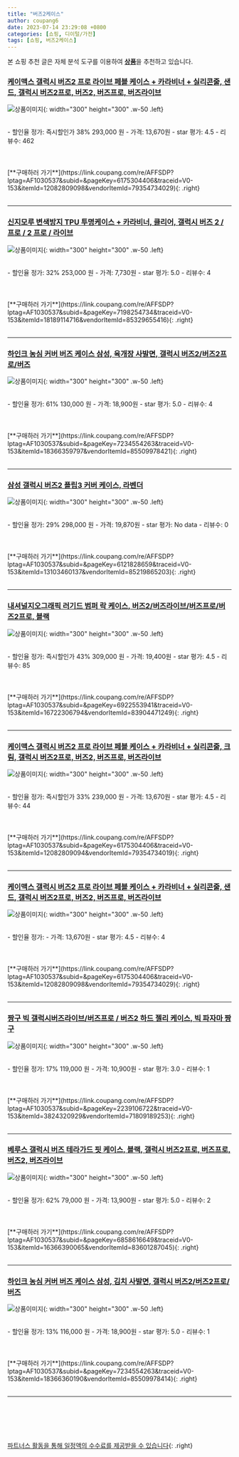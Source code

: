 ```yaml
---
title: "버즈2케이스"
author: coupang6
date: 2023-07-14 23:29:08 +0800
categories: [쇼핑, 디이털/가전]
tags: [쇼핑, 버즈2케이스]
---
```


본 쇼핑 추천 글은 자체 분석 도구를 이용하여 [**상품**](https://link.coupang.com/a/bao1ui)을 추천하고 있습니다.

### [케이맥스 갤럭시 버즈2 프로 라이브 페블 케이스 + 카라비너 + 실리콘줄, 샌드, 갤럭시 버즈2프로, 버즈2, 버즈프로, 버즈라이브](https://link.coupang.com/re/AFFSDP?lptag=AF1030537&subid=&pageKey=6175304406&traceid=V0-153&itemId=12082809098&vendorItemId=79354734029)

![상품이미지](https://thumbnail9.coupangcdn.com/thumbnails/remote/230x230ex/image/vendor_inventory/8f75/fcc36b0fc246574ca75c6faaf6d392d26ed3e3bebe909d1920d36b7fef82.jpg){: width="300" height="300" .w-50 .left}


<br>
- 할인율 정가: 즉시할인가 38%  293,000   원
- 가격: 13,670원
- star 평가: 4.5
- 리뷰수: 462
<br>
<br>
<br>
<br>
[**구매하러 가기**](https://link.coupang.com/re/AFFSDP?lptag=AF1030537&subid=&pageKey=6175304406&traceid=V0-153&itemId=12082809098&vendorItemId=79354734029){: .right}
<br>
<br>

---

### [신지모루 변색방지 TPU 투명케이스 + 카라비너, 클리어, 갤럭시 버즈 2 / 프로 / 2 프로 / 라이브](https://link.coupang.com/re/AFFSDP?lptag=AF1030537&subid=&pageKey=7198254734&traceid=V0-153&itemId=18189114716&vendorItemId=85329655416)

![상품이미지](https://thumbnail7.coupangcdn.com/thumbnails/remote/230x230ex/image/rs_quotation_api/ascfpalk/0ea545739dbc4691a1ab7176ff6a7027.jpg){: width="300" height="300" .w-50 .left}


<br>
- 할인율 정가: 32%  253,000   원
- 가격: 7,730원
- star 평가: 5.0
- 리뷰수: 4
<br>
<br>
<br>
<br>
[**구매하러 가기**](https://link.coupang.com/re/AFFSDP?lptag=AF1030537&subid=&pageKey=7198254734&traceid=V0-153&itemId=18189114716&vendorItemId=85329655416){: .right}
<br>
<br>

---

### [하인크 농심 커버 버즈 케이스 삼성, 육개장 사발면, 갤럭시 버즈2/버즈2프로/버즈](https://link.coupang.com/re/AFFSDP?lptag=AF1030537&subid=&pageKey=7234554263&traceid=V0-153&itemId=18366359797&vendorItemId=85509978421)

![상품이미지](https://thumbnail10.coupangcdn.com/thumbnails/remote/230x230ex/image/retail/images/2023/03/31/9/4/dd872250-7f93-42f1-ab93-93de7b9be585.jpg){: width="300" height="300" .w-50 .left}


<br>
- 할인율 정가: 61%  130,000   원
- 가격: 18,900원
- star 평가: 5.0
- 리뷰수: 4
<br>
<br>
<br>
<br>
[**구매하러 가기**](https://link.coupang.com/re/AFFSDP?lptag=AF1030537&subid=&pageKey=7234554263&traceid=V0-153&itemId=18366359797&vendorItemId=85509978421){: .right}
<br>
<br>

---

### [삼성 갤럭시 버즈2 플립3 커버 케이스, 라벤더](https://link.coupang.com/re/AFFSDP?lptag=AF1030537&subid=&pageKey=6121828659&traceid=V0-153&itemId=13103460137&vendorItemId=85219865203)

![상품이미지](https://thumbnail10.coupangcdn.com/thumbnails/remote/230x230ex/image/vendor_inventory/b571/62e680effa68f9263045b3f478f9dbccad4c5bdc066a1d78ef1427859629.jpg){: width="300" height="300" .w-50 .left}


<br>
- 할인율 정가: 29%  298,000   원
- 가격: 19,870원
- star 평가: No data
- 리뷰수: 0
<br>
<br>
<br>
<br>
[**구매하러 가기**](https://link.coupang.com/re/AFFSDP?lptag=AF1030537&subid=&pageKey=6121828659&traceid=V0-153&itemId=13103460137&vendorItemId=85219865203){: .right}
<br>
<br>

---

### [내셔널지오그래픽 러기드 범퍼 락 케이스, 버즈2/버즈라이브/버즈프로/버즈2프로, 블랙](https://link.coupang.com/re/AFFSDP?lptag=AF1030537&subid=&pageKey=6922553941&traceid=V0-153&itemId=16722306794&vendorItemId=83904471249)

![상품이미지](https://thumbnail10.coupangcdn.com/thumbnails/remote/230x230ex/image/rs_quotation_api/dq32fupr/19fbf9f6b7e1476bb4a058b88be80db0.jpg){: width="300" height="300" .w-50 .left}


<br>
- 할인율 정가: 즉시할인가 43%  309,000   원
- 가격: 19,400원
- star 평가: 4.5
- 리뷰수: 85
<br>
<br>
<br>
<br>
[**구매하러 가기**](https://link.coupang.com/re/AFFSDP?lptag=AF1030537&subid=&pageKey=6922553941&traceid=V0-153&itemId=16722306794&vendorItemId=83904471249){: .right}
<br>
<br>

---

### [케이맥스 갤럭시 버즈2 프로 라이브 페블 케이스 + 카라비너 + 실리콘줄, 크림, 갤럭시 버즈2프로, 버즈2, 버즈프로, 버즈라이브](https://link.coupang.com/re/AFFSDP?lptag=AF1030537&subid=&pageKey=6175304406&traceid=V0-153&itemId=12082809094&vendorItemId=79354734019)

![상품이미지](https://thumbnail8.coupangcdn.com/thumbnails/remote/230x230ex/image/vendor_inventory/d4e5/64ae2d73240b3af354ceb81d7fb8fb564fc7b41764272884358995d37597.jpg){: width="300" height="300" .w-50 .left}


<br>
- 할인율 정가: 즉시할인가 33%  239,000   원
- 가격: 13,670원
- star 평가: 4.5
- 리뷰수: 44
<br>
<br>
<br>
<br>
[**구매하러 가기**](https://link.coupang.com/re/AFFSDP?lptag=AF1030537&subid=&pageKey=6175304406&traceid=V0-153&itemId=12082809094&vendorItemId=79354734019){: .right}
<br>
<br>

---

### [케이맥스 갤럭시 버즈2 프로 라이브 페블 케이스 + 카라비너 + 실리콘줄, 샌드, 갤럭시 버즈2프로, 버즈2, 버즈프로, 버즈라이브](https://link.coupang.com/re/AFFSDP?lptag=AF1030537&subid=&pageKey=6175304406&traceid=V0-153&itemId=12082809098&vendorItemId=79354734029)

![상품이미지](https://thumbnail9.coupangcdn.com/thumbnails/remote/230x230ex/image/vendor_inventory/8f75/fcc36b0fc246574ca75c6faaf6d392d26ed3e3bebe909d1920d36b7fef82.jpg){: width="300" height="300" .w-50 .left}


<br>
- 할인율 정가: 
- 가격: 13,670원
- star 평가: 4.5
- 리뷰수: 4
<br>
<br>
<br>
<br>
[**구매하러 가기**](https://link.coupang.com/re/AFFSDP?lptag=AF1030537&subid=&pageKey=6175304406&traceid=V0-153&itemId=12082809098&vendorItemId=79354734029){: .right}
<br>
<br>

---

### [짱구 빅 갤럭시버즈라이브/버즈프로 / 버즈2 하드 젤리 케이스, 빅 파자마 짱구](https://link.coupang.com/re/AFFSDP?lptag=AF1030537&subid=&pageKey=2239106722&traceid=V0-153&itemId=3824320929&vendorItemId=71809189253)

![상품이미지](https://thumbnail6.coupangcdn.com/thumbnails/remote/230x230ex/image/retail/images/2020/09/18/17/5/e3cb560e-32da-4c56-b95a-f355c8d954e9.jpg){: width="300" height="300" .w-50 .left}


<br>
- 할인율 정가: 17%  119,000   원
- 가격: 10,900원
- star 평가: 3.0
- 리뷰수: 1
<br>
<br>
<br>
<br>
[**구매하러 가기**](https://link.coupang.com/re/AFFSDP?lptag=AF1030537&subid=&pageKey=2239106722&traceid=V0-153&itemId=3824320929&vendorItemId=71809189253){: .right}
<br>
<br>

---

### [베루스 갤럭시 버즈 테라가드 핏 케이스, 블랙, 갤럭시 버즈2프로, 버즈프로, 버즈2, 버즈라이브](https://link.coupang.com/re/AFFSDP?lptag=AF1030537&subid=&pageKey=6858616649&traceid=V0-153&itemId=16366390065&vendorItemId=83601287045)

![상품이미지](https://thumbnail6.coupangcdn.com/thumbnails/remote/230x230ex/image/vendor_inventory/4026/c768028dcf8a5e8103e98fe4bd0867eb17c9e180a959a8e9cb23b7acee81.jpg){: width="300" height="300" .w-50 .left}


<br>
- 할인율 정가: 62%  79,000   원
- 가격: 13,900원
- star 평가: 5.0
- 리뷰수: 2
<br>
<br>
<br>
<br>
[**구매하러 가기**](https://link.coupang.com/re/AFFSDP?lptag=AF1030537&subid=&pageKey=6858616649&traceid=V0-153&itemId=16366390065&vendorItemId=83601287045){: .right}
<br>
<br>

---

### [하인크 농심 커버 버즈 케이스 삼성, 김치 사발면, 갤럭시 버즈2/버즈2프로/버즈](https://link.coupang.com/re/AFFSDP?lptag=AF1030537&subid=&pageKey=7234554263&traceid=V0-153&itemId=18366360190&vendorItemId=85509978414)

![상품이미지](https://thumbnail6.coupangcdn.com/thumbnails/remote/230x230ex/image/retail/images/2023/03/31/9/0/feb5de58-1160-4058-9569-0c32f563a1ae.jpg){: width="300" height="300" .w-50 .left}


<br>
- 할인율 정가: 13%  116,000   원
- 가격: 18,900원
- star 평가: 5.0
- 리뷰수: 1
<br>
<br>
<br>
<br>
[**구매하러 가기**](https://link.coupang.com/re/AFFSDP?lptag=AF1030537&subid=&pageKey=7234554263&traceid=V0-153&itemId=18366360190&vendorItemId=85509978414){: .right}
<br>
<br>

---
<br><br><br><br><br> [파트너스 활동을 통해 일정액의 수수료를 제공받을 수 있습니다](https://link.coupang.com/a/bao1ui){: .right}